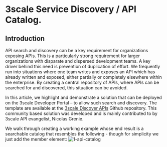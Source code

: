 # 3scale Service Discovery / API Catalog.

## Introduction 

API search and discovery can be a key requirement for organizations exposing APIs. This is a particularly strong requirement for larger organizations with disparate and dispersed development teams. A key driver behind this need is prevention of duplication of effort. We frequently run into situations where one team writes and exposes an API which has already written and exposed, either partially or completely elsewhere within the enterprise. By creating a central repository of APIs, where APIs can be searched for and discovered, this situation can be avoided. 

In this article, we highlight and demonstrate a solution that can be deployed on the 3scale Developer Portal – to allow such search and discovery. The template are available at the [3scale Discover APIs](https://github.com/3scale/3scale-discover-APIs) Github repository. This community based solution was developed and is mainly contributed to by 3scale API evangelist, Nicolas Grenie.

We walk through creating a working example whose end result is a searchable catalog that resembles the following - though for simplicity we just add the member element:
![1-api-catalog](https://access.redhat.com/sites/default/files/images/2-active-docs.png)  

